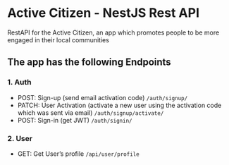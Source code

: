 # Active Citizen - NestJS Rest API
RestAPI for the Active Citizen, an app which promotes people to be more engaged in their local communities

## The app has the following Endpoints

### 1. Auth
- POST: Sign-up (send email activation code)
  ```/auth/signup/```
- PATCH: User Activation (activate a new user using the activation code which was sent via email)
  ```/auth/signup/activate/ ```
- POST: Sign-in (get JWT)
  ```/auth/signin/  ```

### 2. User
- GET: Get User’s profile 
  ```/api/user/profile```

